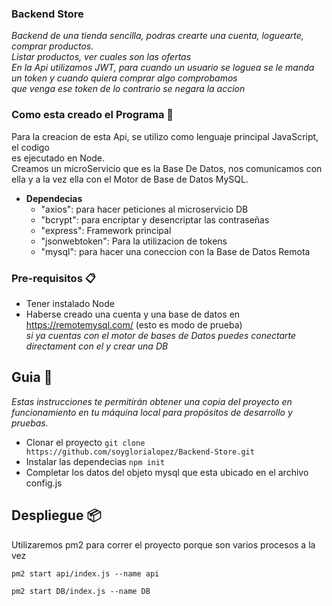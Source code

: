 ### Backend Store

_Backend de una tienda sencilla, podras crearte una cuenta, loguearte, comprar productos._  <br>
_Listar productos, ver cuales son las ofertas_ <br>
_En la Api utilizamos JWT, para cuando un usuario se loguea se le manda un token y cuando quiera comprar algo comprobamos_ <br>
_que venga ese token de lo contrario se negara la accion_ <br>


### Como esta creado el Programa 🔧
Para la creacion de esta Api, se utilizo como lenguaje principal JavaScript, el codigo <br>
es ejecutado en Node. <br>
Creamos un microServicio que es la Base De Datos, nos comunicamos con ella y a la vez ella con el Motor de Base de Datos MySQL. <br>

 * <strong> Dependecias</strong> <br>
   * "axios": para hacer peticiones al microservicio DB <br>
   *  "bcrypt": para encriptar y desencriptar las contraseñas <br>
   * "express":  Framework principal  <br>
   * "jsonwebtoken": Para la utilizacion de tokens <br>
    * "mysql": para hacer una coneccion con la Base de Datos Remota <br>

### Pre-requisitos 📋

* Tener instalado Node <br>
* Haberse creado una cuenta  y una base de datos en https://remotemysql.com/ (esto es modo de prueba) <br>
    _si ya cuentas con el motor de bases de Datos puedes conectarte directament con el y crear una DB_ 
    

## Guia 🚀

_Estas instrucciones te permitirán obtener una copia del proyecto en funcionamiento en tu máquina local para propósitos de desarrollo y pruebas._

* Clonar el proyecto ``` git clone https://github.com/soyglorialopez/Backend-Store.git ```
* Instalar las dependecias ``` npm init ```
* Completar los datos del objeto mysql que esta ubicado en el archivo config.js



## Despliegue 📦

Utilizaremos pm2 para correr el proyecto porque son varios procesos a la vez <br>

```
pm2 start api/index.js --name api
```
```
pm2 start DB/index.js --name DB
```

